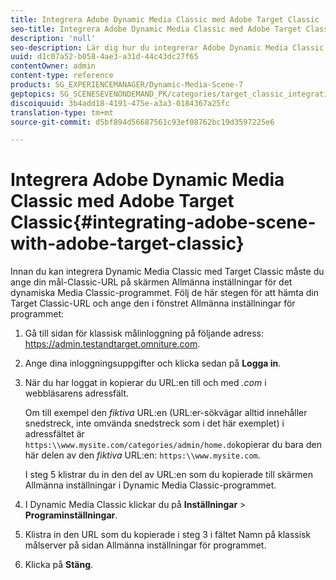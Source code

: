 ```yaml
---
title: Integrera Adobe Dynamic Media Classic med Adobe Target Classic
seo-title: Integrera Adobe Dynamic Media Classic med Adobe Target Classic
description: 'null'
seo-description: Lär dig hur du integrerar Adobe Dynamic Media Classic med Adobe Target Classic.
uuid: d1c07a52-b058-4ae3-a31d-44c43dc27f65
contentOwner: admin
content-type: reference
products: SG_EXPERIENCEMANAGER/Dynamic-Media-Scene-7
geptopics: SG_SCENESEVENONDEMAND_PK/categories/target_classic_integration
discoiquuid: 3b4add18-4191-475e-a3a3-0184367a25fc
translation-type: tm+mt
source-git-commit: d5bf894d56687561c93ef08762bc19d3597225e6

---
```



# Integrera Adobe Dynamic Media Classic med Adobe Target Classic{#integrating-adobe-scene-with-adobe-target-classic}

Innan du kan integrera Dynamic Media Classic med Target Classic måste du ange din mål-Classic-URL på skärmen Allmänna inställningar för det dynamiska Media Classic-programmet. Följ de här stegen för att hämta din Target Classic-URL och ange den i fönstret Allmänna inställningar för programmet:

1. Gå till sidan för klassisk målinloggning på följande adress: https://admin.testandtarget.omniture.com.
1. Ange dina inloggningsuppgifter och klicka sedan på **Logga in**.
1. När du har loggat in kopierar du URL:en till och med *.com* i webbläsarens adressfält.

   Om till exempel den *fiktiva* URL:en (URL:er-sökvägar alltid innehåller snedstreck, inte omvända snedstreck som i det här exemplet) i adressfältet är `https:\\www.mysite.com/categories/admin/home.do`kopierar du bara den här delen av den *fiktiva* URL:en: `https:\\www.mysite.com`.

   I steg 5 klistrar du in den del av URL:en som du kopierade till skärmen Allmänna inställningar i Dynamic Media Classic-programmet.

1. I Dynamic Media Classic klickar du på **Inställningar** > **Programinställningar**.
1. Klistra in den URL som du kopierade i steg 3 i fältet Namn på klassisk målserver på sidan Allmänna inställningar för programmet.
1. Klicka på **Stäng**.

